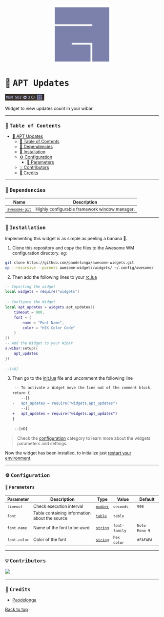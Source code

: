 <p align="center">
  <img src="./docs/awesome64.png" width="200" alt="Awesome Window Manager">
</p>

# :rocket: <samp>APT Updates</samp>
<img src="./docs/screenshot.png" alt="Widget Preview" width="128">

Widget to view updates count in your wibar.

---

### :bookmark_tabs: <samp>Table of Contents</samp>
- [:rocket: APT Updates](#rocket-apt-updates)
    - [:bookmark_tabs: Table of Contents](#bookmark_tabs-table-of-contents)
    - [:wrench: Dependencies](#wrench-dependencies)
    - [:rocket: Installation](#rocket-installation)
    - [:gear: Configuration](#gear-configuration)
        - [:bookmark_tabs: Parameters](#bookmark_tabs-parameters)
    - [:bulb: Contributors](#bulb-contributors)
    - [:bust_in_silhouette: Credits](#bust_in_silhouette-credits)

---

### :wrench: <samp>Dependencies</samp>

| Name | Description |
| - | - |
| [`awesome-git`](https://github.com/awesomewm/awesome)  | Highly configurable framework window manager. |

---

### :rocket: <samp>Installation</samp>
Implementing this widget is as simple as peeling a banana :banana:.

1. Clone this repository and copy the files to the Awesome WM configuration directory. eg:

```sh
git clone https://github.com/paodelonga/awesome-widgets.git
cp --recursive --parents awesome-widgets/widgets/ ~/.config/awesome/
```

2. Then add the following lines to your [rc.lua](https://awesomewm.org/apidoc/documentation/07-my-first-awesome.md.html#Explore_Awesome)
 
```lua
-- Importing the widget
local widgets = require("widgets")

-- Configure the Widget
local apt_updates = widgets.apt_updates({
    timeout = 900,
    font = {
        name = "Font Name",
        color = "HEX Color Code"
    }
})
-- Add the Widget to your Wibar
s.wibar:setup({
    apt_updates
})

--[>D]
```

    
3. Then go to the [init.lua](./init.lua) file and uncomment the following line

	```diff
	 -- To activate a Widget move the line out of the comment block.
	return {
		--[[
	-   apt_updates = require("widgets.apt_updates")
		--]]
    +   apt_updates = require("widgets.apt_updates")
	}

	 --[>D]
	```

> Check the [configuration](#gear-configuration) category to learn more about the widgets parameters and settings.

Now the widget has been installed, to initialize just [restart your environment](https://awesomewm.org/apidoc/documentation/07-my-first-awesome.md.html#Wrapping_up).

---

### :gear: <samp>Configuration</samp>

#### :bookmark_tabs: <samp>Parameters</samp>

| Parameter | Description | Type | Value | Default |
| - | - | - | - | - |
| `timeout` |  Check execution interval | [`number`](https://www.lua.org/manual/5.3/manual.html#2.1) | `seconds` | `900` |
| `font` | Table containing information about the source | [`table`](https://www.lua.org/manual/5.3/manual.html#2.1) | `table` | |
| `font.name` | Name of the font to be used | [`string`](https://www.lua.org/manual/5.3/manual.html#2.1) | `font-family` | `Noto Mono 9` |
| `font.color` | Color of the font | [`string`](https://www.lua.org/manual/5.3/manual.html#2.1) | `hex color` | `#FAFAFA` |

---

### :bulb: <samp>Contributors</samp>
<a href="https://github.com/paodelonga/awesome-widgets/graphs/contributors">
    <img src="https://contrib.rocks/image?repo=paodelonga/awesome-widgets"/>
</a>

---

### :bust_in_silhouette: <samp>Credits</samp>
- [Paodelonga](https://github.com/paodelonga/)

[Back to top](#readme)

<!--
    --[>D]
-->
